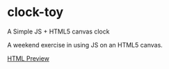 # clock-toy
A Simple JS + HTML5 canvas clock

A weekend exercise in using JS on an HTML5 canvas.

[HTML Preview](http://htmlpreview.github.com/?https://github.com/djmetzle/clock-toy/blob/master/index.html)
